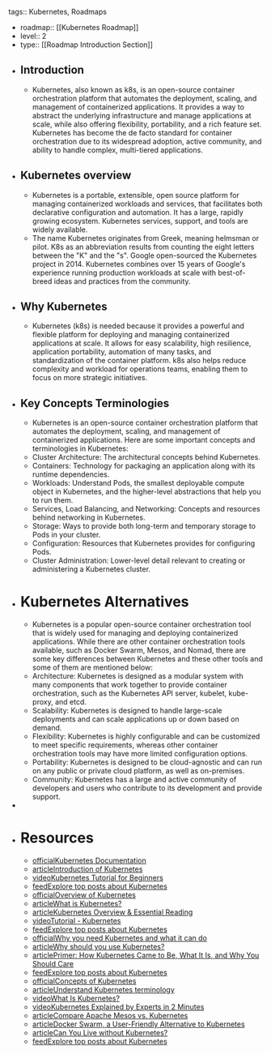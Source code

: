 tags:: Kubernetes, Roadmaps

- roadmap:: [[Kubernetes Roadmap]]
- level:: 2
- type:: [[Roadmap Introduction Section]]
- ## Introduction
	- Kubernetes, also known as k8s, is an open-source container orchestration platform 
	  that automates the deployment, scaling, and management of containerized 
	  applications. It provides a way to abstract the underlying 
	  infrastructure and manage applications at scale, while also offering 
	  flexibility, portability, and a rich feature set. Kubernetes has become 
	  the de facto standard for container orchestration due to its widespread 
	  adoption, active community, and ability to handle complex, multi-tiered 
	  applications.
- ## Kubernetes overview
	- Kubernetes is a portable, extensible, open source platform for 
	  managing containerized workloads and services, that facilitates both 
	  declarative configuration and automation. It has a large, rapidly 
	  growing ecosystem. Kubernetes services, support, and tools are widely 
	  available.
	- The name Kubernetes originates from Greek, meaning helmsman or pilot.
	  K8s as an abbreviation results from counting the eight letters between 
	  the "K" and the "s". Google open-sourced the Kubernetes project in 2014.
	  Kubernetes combines over 15 years of Google's experience running 
	  production workloads at scale with best-of-breed ideas and practices 
	  from the community.
- ## Why Kubernetes
	- Kubernetes (k8s) is needed because it provides a powerful and 
	  flexible platform for deploying and managing containerized applications 
	  at scale. It allows for easy scalability, high resilience, application 
	  portability, automation of many tasks, and standardization of the 
	  container platform. k8s also helps reduce complexity and workload for 
	  operations teams, enabling them to focus on more strategic initiatives.
- ## Key Concepts Terminologies
	- Kubernetes is an open-source container orchestration platform that 
	  automates the deployment, scaling, and management of containerized 
	  applications. Here are some important concepts and terminologies in 
	  Kubernetes:
	- Cluster Architecture: The architectural concepts behind Kubernetes.
	- Containers: Technology for packaging an application along with its runtime dependencies.
	- Workloads: Understand Pods, the smallest deployable compute object 
	  in Kubernetes, and the higher-level abstractions that help you to run 
	  them.
	- Services, Load Balancing, and Networking: Concepts and resources behind networking in Kubernetes.
	- Storage: Ways to provide both long-term and temporary storage to Pods in your cluster.
	- Configuration: Resources that Kubernetes provides for configuring Pods.
	- Cluster Administration: Lower-level detail relevant to creating or administering a Kubernetes cluster.
- # Kubernetes Alternatives
	- Kubernetes is a popular open-source container orchestration tool that
	  is widely used for managing and deploying containerized applications. 
	  While there are other container orchestration tools available, such as 
	  Docker Swarm, Mesos, and Nomad, there are some key differences between 
	  Kubernetes and these other tools and some of them are mentioned below:
	- Architecture: Kubernetes is designed as a modular system with many 
	  components that work together to provide container orchestration, such 
	  as the Kubernetes API server, kubelet, kube-proxy, and etcd.
	- Scalability: Kubernetes is designed to handle large-scale deployments and can scale applications up or down based on demand.
	- Flexibility: Kubernetes is highly configurable and can be customized
	  to meet specific requirements, whereas other container orchestration 
	  tools may have more limited configuration options.
	- Portability: Kubernetes is designed to be cloud-agnostic and can run
	  on any public or private cloud platform, as well as on-premises.
	- Community: Kubernetes has a large and active community of developers
	  and users who contribute to its development and provide support.
-
- # Resources
	- [officialKubernetes Documentation](https://kubernetes.io/)
	- [articleIntroduction of Kubernetes](https://www.digitalocean.com/community/tutorials/an-introduction-to-kubernetes)
	- [videoKubernetes Tutorial for Beginners](https://www.youtube.com/watch?v=X48VuDVv0do)
	- [feedExplore top posts about Kubernetes](https://app.daily.dev/tags/kubernetes?ref=roadmapsh)
	- [officialOverview of Kubernetes](https://kubernetes.io/docs/concepts/overview/)
	- [articleWhat is Kubernetes?](https://www.redhat.com/en/topics/containers/what-is-kubernetes)
	- [articleKubernetes Overview & Essential Reading](https://thenewstack.io/kubernetes/)
	- [videoTutorial - Kubernetes](https://www.youtube.com/watch?v=VnvRFRk_51k&t=1sn)
	- [feedExplore top posts about Kubernetes](https://app.daily.dev/tags/kubernetes?ref=roadmapsh)
	- [officialWhy you need Kubernetes and what it can do](https://kubernetes.io/docs/concepts/overview/#why-you-need-kubernetes-and-what-can-it-do)
	- [articleWhy should you use Kubernetes?](https://www.predicagroup.com/blog/why-kubernetes-2022/)
	- [articlePrimer: How Kubernetes Came to Be, What It Is, and Why You Should Care](https://thenewstack.io/primer-how-kubernetes-came-to-be-what-it-is-and-why-you-should-care/)
	- [feedExplore top posts about Kubernetes](https://app.daily.dev/tags/kubernetes?ref=roadmapsh)
	- [officialConcepts of Kubernetes](https://kubernetes.io/docs/concepts/)
	- [articleUnderstand Kubernetes terminology](https://about.gitlab.com/blog/2020/07/30/kubernetes-terminology/)
	- [videoWhat Is Kubernetes?](https://www.youtube.com/watch?v=QJ4fODH6DXI)
	- [videoKubernetes Explained by Experts in 2 Minutes](https://youtu.be/XfBrtNZ2OCw)
	- [articleCompare Apache Mesos vs. Kubernetes](https://www.techtarget.com/searchitoperations/tip/Compare-container-orchestrators-Apache-Mesos-vs-Kubernetes)
	- [articleDocker Swarm, a User-Friendly Alternative to Kubernetes](https://thenewstack.io/docker-swarm-a-user-friendly-alternative-to-kubernetes/)
	- [articleCan You Live without Kubernetes?](https://thenewstack.io/can-you-live-without-kubernetes/)
	- [feedExplore top posts about Kubernetes](https://app.daily.dev/tags/kubernetes?ref=roadmapsh)